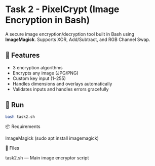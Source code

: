 # Task 2 - PixelCrypt (Image Encryption in Bash)

A secure image encryption/decryption tool built in Bash using **ImageMagick**. Supports XOR, Add/Subtract, and RGB Channel Swap.

## 🔐 Features
- 3 encryption algorithms
- Encrypts any image (JPG/PNG)
- Custom key input (1–255)
- Handles dimensions and overlays automatically
- Validates inputs and handles errors gracefully

## 🚀 Run
```bash
bash task2.sh
```

📦 Requirements

ImageMagick (sudo apt install imagemagick)

📁 Files

task2.sh — Main image encryptor script
